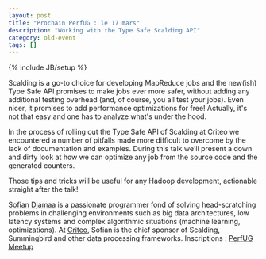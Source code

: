 ```yaml
---
layout: post
title: "Prochain PerfUG : le 17 mars"
description: "Working with the Type Safe Scalding API"
category: old-event
tags: []
---
```

{% include JB/setup %}

Scalding is a go-to choice for developing MapReduce jobs and the new(ish) Type Safe API promises to make jobs ever more safer, without adding any additional testing overhead (and, of course, you all test your jobs). Even nicer, it promises to add performance optimizations for free! Actually, it's not that easy and one has to analyze what's under the hood. 
<!-- more -->

In the process of rolling out the Type Safe API of Scalding at Criteo we encountered a number of pitfalls made more difficult to overcome by the lack of documentation and examples. During this talk we'll present a down and dirty look at how we can optimize any job from the source code and the generated counters.

Those tips and tricks will be useful for any Hadoop development, actionable straight after the talk!

[Sofian Djamaa](https://twitter.com/sdjamaa) is a passionate programmer fond of solving head-scratching problems in challenging environments such as big data architectures, low latency systems and complex algorithmic situations (machine learning, optimizations). At [Criteo](http://www.criteo.com/), Sofian is the chief sponsor of Scalding, Summingbird and other data processing frameworks.
Inscriptions : [PerfUG Meetup](http://www.meetup.com/fr-FR/PerfUG/events/229433413)
